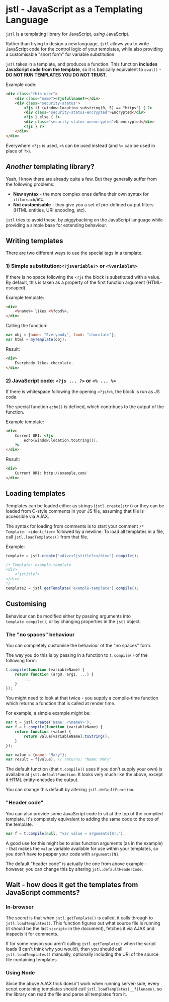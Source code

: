 # jstl - JavaScript as a Templating Language

`jstl` is a templating library for JavaScript, *using* JavaScript.

Rather than trying to design a new language, `jstl` allows you to write JavaScript code for the control logic of your templates, while also providing a customisable "short form" for variable substitution.

`jstl` takes in a template, and produces a function.  This function **includes JavaScript code from the template**, so it is basically equivalent to `eval()` - **DO NOT RUN TEMPLATES YOU DO NOT TRUST**.

Example code:
```html
<div class="this-user">
    <div class="name"><?jsfullname?></div>
    <div class="security-status">
        <?js if (window.location.substring(0, 5) == "https") { ?>
        <div class="security-status-encrypted">Encrypted</div>
        <?js } else { ?>
        <div class="security-status-unencrypted">Unencrypted</div>
        <?js } ?>
    </div>
</div>
```

Everywhere `<?js` is used, `<%` can be used instead (and `%>` can be used in place of `?>`).

## *Another* templating library?

Yeah, I know there are already quite a few.  But they generally suffer from the following problems:

* **New syntax** - the more complex ones define their own syntax for `if`/`foreach`/etc.
* **Not customisable** - they give you a set of pre-defined output filters (HTML entities, URI encoding, etc).

`jstl` tries to avoid these, by piggybacking on the JavaScript language while providing a simple base for extending behaviour.

## Writing templates

There are two different ways to use the special tags in a template.

### 1) Simple substitution:`<?jsvariable?>` or `<%variable%>`

If there is no space following the `<?js` the block is substituted with a value.  By default, this is taken as a property of the first function argument (HTML-escaped).

Example template:
```html
<div>
    <%name%> likes <%food%>.
</div>
```

Calling the function:
```javascript
var obj = {name: "Everybody", food: "chocolate"};
var html = myTemplate(obj);
```

Result:
```html
<div>
    Everybody likes chocolate.
</div>
```

### 2) JavaScript code: `<?js ... ?>` or `<% ... %>`

If there is whitespace following the opening `<?js`/`<%`, the block is run as JS code.

The special function `echo()` is defined, which contribues to the output of the function.

Example template:
```html
<div>
    Current URI: <?js
        echo(window.location.toString());
    ?>
</div>
```

Result:
```html
<div>
    Current URI: http://example.com/
</div>
```

## Loading templates

Templates can be loaded either as strings (`jstl.create(str)`) or they can be loaded from C-style comments in your JS file, assuming that file is accessible via AJAX.

The syntax for loading from comments is to start your comment `/* Template: <identifier>` followed by a newline.  To load all templates in a file, call `jstl.loadTemplates()` from that file.

Example:
```javascript
template = jstl.create('<div><?jstitle?></div>').compile();

/* Template: example-template
<div>
    <?jstitle?>
</div>
*/
template2 = jstl.getTemplate('example-template').compile();
```

## Customising

Behaviour can be modified either by passing arguments into `template.compile()`, or by changing properties in the `jstl` object.

### The "no spaces" behaviour

You can completely customise the behaviour of the "no spaces" form.

The way you do this is by passing in a function to `t.compile()` of the following form:
```javascript
t.compile(function (variableName) {
    return function (arg0, arg1, ...) {
        ...
    }
});
```

You might need to look at that twice - you supply a compile-time function which returns a function that is called at render time.

For example, a simple example might be:
```javascript
var t = jstl.create('Name: <%name%>');
var f = t.compile(function (variableName) {
    return function (value) {
        return value[variableName].toString();
    }
});

var value = {name: "Mary"};
var result = f(value); // returns: "Name: Mary"
```

The default function (that `t.compile()` uses if you don't supply your own) is available at `jstl.defaultFunction`.  It looks very much like the above, except it HTML entity-encodes the output.

You can change this default by altering `jstl.defaultFunction`.

### "Header code"

You can also provide some JavaScript code to sit at the top of the compiled template.  It's completely equivalent to adding the same code to the top of the template.

```javascript
var f = t.compile(null, "var value = arguments[0];");
```

A good use for this might be to alias function arguments (as in the example) - that makes the `value` variable available for use within your templates, so you don't have to pepper your code with `arguments[N]`.

The default "header code" is actually the one from above example - however, you can change this by altering `jstl.defaultHeaderCode`.

## Wait - how does it get the templates from JavaScript comments?

### In-browser

The secret is that when `jstl.getTemplate()` is called, it calls through to `jstl.loadTemplates()`.  This function figures out what source file is running (it should be the last `<script>` in the document), fetches it via AJAX and inspects it for comments.

If for some reason you aren't calling `jstl.getTemplate()` when the script loads (I can't think why you would), then you should call `jstl.loadTemplates()` manually, optionally including the URI of the source file containing templates.

### Using Node

Since the above AJAX trick doesn't work when running server-side, every script containing templates should call `jstl.loadTemplates(__filename)`, so the library can read the file and parse all templates from it.